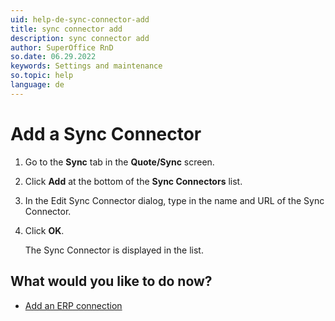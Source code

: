 ```yaml
---
uid: help-de-sync-connector-add
title: sync connector add
description: sync connector add
author: SuperOffice RnD
so.date: 06.29.2022
keywords: Settings and maintenance
so.topic: help
language: de
---
```


# Add a Sync Connector

1. Go to the **Sync** tab in the **Quote/Sync** screen.
2. Click **Add** at the bottom of the **Sync Connectors** list.
3. In the Edit Sync Connector dialog, type in the name and URL of the Sync Connector.
4. Click **OK**.

    The Sync Connector is displayed in the list.

## What would you like to do now?

* [Add an ERP connection][1]

<!-- Referenced links -->
[1]: sync-add-erp-connection.md

<!-- Referenced images -->

